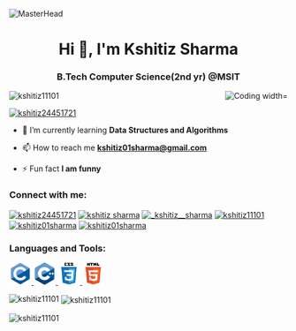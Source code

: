 ![MasterHead](https://jelvix.com/wp-content/uploads/2019/08/59b7a2e25d6ec.jpg)
<h1 align="center">Hi 👋, I'm Kshitiz Sharma</h1>
<h3 align="center">B.Tech Computer Science(2nd yr) @MSIT</h3>
<img align="right" alt="Coding width="400" src="https://in.images.search.yahoo.com/images/view;_ylt=AwrKBPvII1BjgSQxZd69HAx.;_ylu=c2VjA3NyBHNsawNpbWcEb2lkAzMyNDljMWZiNWJlMmFkNWI1YjdhZDFkNmY4MzYyMjI1BGdwb3MDMjkEaXQDYmluZw--?back=https%3A%2F%2Fin.images.search.yahoo.com%2Fsearch%2Fimages%3Fp%3Danimated%2Bcoding%2Bimage%26type%3DE211IN826G0%26fr%3Dmcafee%26fr2%3Dpiv-web%26tab%3Dorganic%26ri%3D29&w=800&h=600&imgurl=www.iihglobal.com%2Fwp-content%2Fuploads%2F2019%2F02%2Fdcsad.gif&rurl=https%3A%2F%2Fwww.iihglobal.com%2Fblog%2Fpython-developer-should-know%2F&size=213.0KB&p=animated+coding+image&oid=3249c1fb5be2ad5b5b7ad1d6f8362225&fr2=piv-web&fr=mcafee&tt=Seven+Things+You+Should+Know+About+Python+Developer&b=0&ni=21&no=29&ts=&tab=organic&sigr=BXvml5K.nfdl&sigb=eOLBF7mbMDfR&sigi=fQ0FBDZBTt3p&sigt=PHt3Z9uGdrx.&.crumb=Tdw/h2H6IUS&fr=mcafee&fr2=piv-web&type=E211IN826G0"

<p align="left"> <img src="https://komarev.com/ghpvc/?username=kshitiz11101&label=Profile%20views&color=0e75b6&style=flat" alt="kshitiz11101" /> </p>

<p align="left"> <a href="https://twitter.com/kshitiz24451721" target="blank"><img src="https://img.shields.io/twitter/follow/kshitiz24451721?logo=twitter&style=for-the-badge" alt="kshitiz24451721" /></a> </p>

- 🌱 I’m currently learning **Data Structures and Algorithms**

- 📫 How to reach me **kshitiz01sharma@gmail.com**

- ⚡ Fun fact **I am funny**

<h3 align="left">Connect with me:</h3>
<p align="left">
<a href="https://twitter.com/kshitiz24451721" target="blank"><img align="center" src="https://raw.githubusercontent.com/rahuldkjain/github-profile-readme-generator/master/src/images/icons/Social/twitter.svg" alt="kshitiz24451721" height="30" width="40" /></a>
<a href="https://linkedin.com/in/kshitiz sharma" target="blank"><img align="center" src="https://raw.githubusercontent.com/rahuldkjain/github-profile-readme-generator/master/src/images/icons/Social/linked-in-alt.svg" alt="kshitiz sharma" height="30" width="40" /></a>
<a href="https://instagram.com/_kshitiz__sharma" target="blank"><img align="center" src="https://raw.githubusercontent.com/rahuldkjain/github-profile-readme-generator/master/src/images/icons/Social/instagram.svg" alt="_kshitiz__sharma" height="30" width="40" /></a>
<a href="https://www.codechef.com/users/kshitiz11101" target="blank"><img align="center" src="https://cdn.jsdelivr.net/npm/simple-icons@3.1.0/icons/codechef.svg" alt="kshitiz11101" height="30" width="40" /></a>
<a href="https://www.hackerrank.com/kshitiz01sharma" target="blank"><img align="center" src="https://raw.githubusercontent.com/rahuldkjain/github-profile-readme-generator/master/src/images/icons/Social/hackerrank.svg" alt="kshitiz01sharma" height="30" width="40" /></a>
<a href="https://auth.geeksforgeeks.org/user/kshitiz01sharma" target="blank"><img align="center" src="https://raw.githubusercontent.com/rahuldkjain/github-profile-readme-generator/master/src/images/icons/Social/geeks-for-geeks.svg" alt="kshitiz01sharma" height="30" width="40" /></a>
</p>

<h3 align="left">Languages and Tools:</h3>
<p align="left"> <a href="https://www.cprogramming.com/" target="_blank" rel="noreferrer"> <img src="https://raw.githubusercontent.com/devicons/devicon/master/icons/c/c-original.svg" alt="c" width="40" height="40"/> </a> <a href="https://www.w3schools.com/cpp/" target="_blank" rel="noreferrer"> <img src="https://raw.githubusercontent.com/devicons/devicon/master/icons/cplusplus/cplusplus-original.svg" alt="cplusplus" width="40" height="40"/> </a> <a href="https://www.w3schools.com/css/" target="_blank" rel="noreferrer"> <img src="https://raw.githubusercontent.com/devicons/devicon/master/icons/css3/css3-original-wordmark.svg" alt="css3" width="40" height="40"/> </a> <a href="https://www.w3.org/html/" target="_blank" rel="noreferrer"> <img src="https://raw.githubusercontent.com/devicons/devicon/master/icons/html5/html5-original-wordmark.svg" alt="html5" width="40" height="40"/> </a> </p>

<p><img align="left" src="https://github-readme-stats.vercel.app/api/top-langs?username=kshitiz11101&show_icons=true&locale=en&layout=compact" alt="kshitiz11101" /></p>

<p>&nbsp;<img align="center" src="https://github-readme-stats.vercel.app/api?username=kshitiz11101&show_icons=true&locale=en" alt="kshitiz11101" /></p>

<p><img align="center" src="https://github-readme-streak-stats.herokuapp.com/?user=kshitiz11101&" alt="kshitiz11101" /></p>
